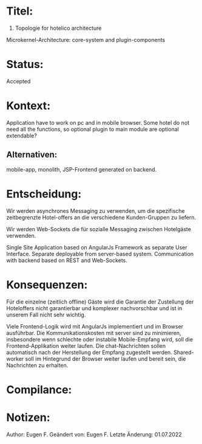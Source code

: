 # Titel:
1. Topologie for hotelico architecture

Microkernel-Architecture: core-system and plugin-components

# Status:
Accepted

# Kontext:
Application have to work on pc and in mobile browser.
Some hotel do not need all the functions, so optional plugin to main module are optional extendable?

##  Alternativen: 
mobile-app, monolith, JSP-Frontend generated on backend. 

# Entscheidung:
Wir werden asynchrones Messaging zu verwenden, um die spezifische zeitbegrenzte Hotel-offers an die verschiedene 
Kunden-Gruppen zu liefern.

Wir werden Web-Sockets die für sozialle Messaging zwischen Hotelgäste verwenden.

Single Site Application based on AngularJs Framework as separate User Interface. Separate deployable 
from server-based system. Communication with backend based on REST and Web-Sockets.

# Konsequenzen:
Für die einzelne (zeitlich offline) Gäste wird die Garantie der Zustellung der Hoteloffers nicht garantierbar und
komplexer nachvorschbar und ist in unserem Fall nicht sehr wichtig.

Viele Frontend-Logik wird mit AngularJs implementiert und im Browser ausführbar. Die Kommunikationskosten mit server sind zu minimieren,
insbesondere wenn schlechte oder instabile Mobile-Empfang wird, soll die Frontend-Applikation weiter laufen.
Die chat-Nachrichten sollen automatisch nach der Herstellung der Empfang zugestellt werden. Shared-worker soll im Hintegrund der Browser 
weiter laufen und bereit sein, die Nachrichten zu erhalten.

# Compilance:

# Notizen:

Author: Eugen F.
Geändert von: Eugen F.
Letzte Änderung: 01.07.2022
